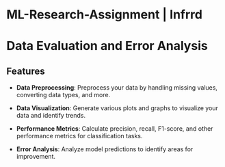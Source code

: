 # ML-Research-Assignment |  Infrrd
 # Data Evaluation and Error Analysis 

## Features

- **Data Preprocessing**: Preprocess your data by handling missing values, converting data types, and more.

- **Data Visualization**: Generate various plots and graphs to visualize your data and identify trends.

- **Performance Metrics**: Calculate precision, recall, F1-score, and other performance metrics for classification tasks.

- **Error Analysis**: Analyze model predictions to identify areas for improvement.


